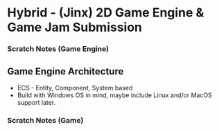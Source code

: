 # Hybrid - (Jinx) 2D Game Engine & Game Jam Submission

### Scratch Notes (Game Engine)
Game Engine Architecture
------------------------
* ECS - Entity, Component, System based
* Build with Windows OS in mind, maybe include Linux and/or MacOS support later.

### Scratch Notes (Game)